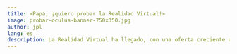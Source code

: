 ```yaml
---
title: «Papá, ¡quiero probar la Realidad Virtual!»
image: probar-oculus-banner-750x350.jpg
author: jpl
lang: es
description: La Realidad Virtual ha llegado, con una oferta creciente de dispositivos y accesorios. ¿Qué es la Realidad Virtual? ¿Cómo ha evolucionado?
---
```


